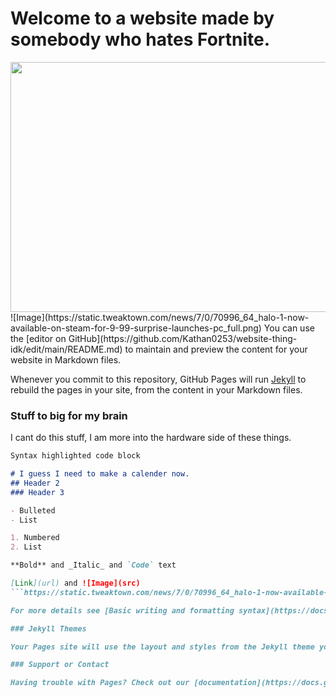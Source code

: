 # Welcome to a website made by somebody who hates Fortnite.
<img src="https://static.tweaktown.com/news/7/0/70996_64_halo-1-now-available-on-steam-for-9-99-surprise-launches-pc_full.png" width="650" height="400" />
![Image](https://static.tweaktown.com/news/7/0/70996_64_halo-1-now-available-on-steam-for-9-99-surprise-launches-pc_full.png)
You can use the [editor on GitHub](https://github.com/Kathan0253/website-thing-idk/edit/main/README.md) to maintain and preview the content for your website in Markdown files.

Whenever you commit to this repository, GitHub Pages will run [Jekyll](https://jekyllrb.com/) to rebuild the pages in your site, from the content in your Markdown files.

### Stuff to big for my brain

I cant do this stuff, I am more into the hardware side of these things.

```markdown
Syntax highlighted code block

# I guess I need to make a calender now.
## Header 2
### Header 3

- Bulleted
- List

1. Numbered
2. List

**Bold** and _Italic_ and `Code` text

[Link](url) and ![Image](src)
```https://static.tweaktown.com/news/7/0/70996_64_halo-1-now-available-on-steam-for-9-99-surprise-launches-pc_full.png

For more details see [Basic writing and formatting syntax](https://docs.github.com/en/github/writing-on-github/getting-started-with-writing-and-formatting-on-github/basic-writing-and-formatting-syntax).

### Jekyll Themes

Your Pages site will use the layout and styles from the Jekyll theme you have selected in your [repository settings](https://github.com/Kathan0253/website-thing-idk/settings/pages). The name of this theme is saved in the Jekyll `_config.yml` configuration file.

### Support or Contact

Having trouble with Pages? Check out our [documentation](https://docs.github.com/categories/github-pages-basics/) or [contact support](https://support.github.com/contact) and we’ll help you sort it out.
